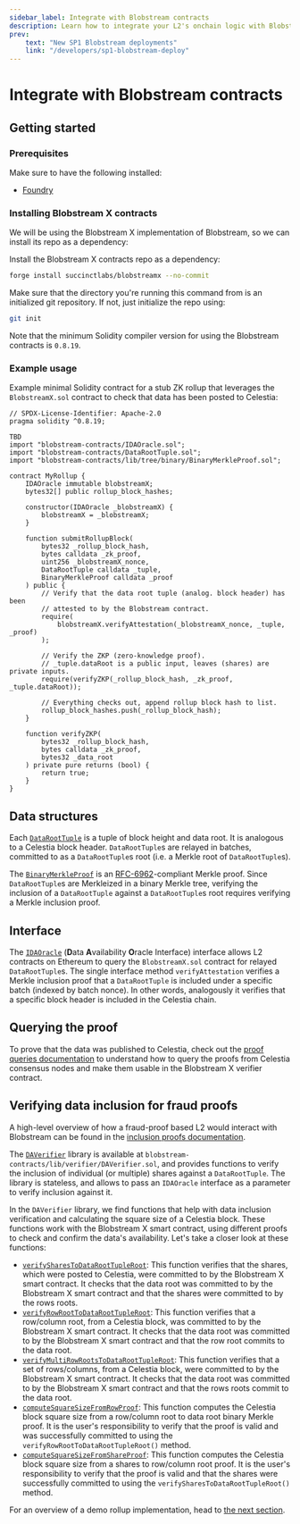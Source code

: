 ```yaml
---
sidebar_label: Integrate with Blobstream contracts
description: Learn how to integrate your L2's onchain logic with Blobstream
prev:
    text: "New SP1 Blobstream deployments"
    link: "/developers/sp1-blobstream-deploy"
---
```


# Integrate with Blobstream contracts

## Getting started

### Prerequisites

Make sure to have the following installed:

- [Foundry](https://github.com/foundry-rs/foundry)

### Installing Blobstream X contracts

We will be using the Blobstream X implementation of
Blobstream, so we can install its repo as a dependency:

Install the Blobstream X contracts repo as a dependency:

```sh
forge install succinctlabs/blobstreamx --no-commit
```

Make sure that the directory you're running this command
from is an initialized git repository. If not, just
initialize the repo using: 

```sh
git init
```

Note that the minimum Solidity compiler version for using the Blobstream
contracts is `0.8.19`.

### Example usage

Example minimal Solidity contract for a stub ZK rollup that leverages the
`BlobstreamX.sol` contract to check that data has been posted to Celestia:

```solidity
// SPDX-License-Identifier: Apache-2.0
pragma solidity ^0.8.19;

TBD
import "blobstream-contracts/IDAOracle.sol";
import "blobstream-contracts/DataRootTuple.sol";
import "blobstream-contracts/lib/tree/binary/BinaryMerkleProof.sol";

contract MyRollup {
    IDAOracle immutable blobstreamX;
    bytes32[] public rollup_block_hashes;

    constructor(IDAOracle _blobstreamX) {
        blobstreamX = _blobstreamX;
    }

    function submitRollupBlock(
        bytes32 _rollup_block_hash,
        bytes calldata _zk_proof,
        uint256 _blobstreamX_nonce,
        DataRootTuple calldata _tuple,
        BinaryMerkleProof calldata _proof
    ) public {
        // Verify that the data root tuple (analog. block header) has been
        // attested to by the Blobstream contract.
        require(
            blobstreamX.verifyAttestation(_blobstreamX_nonce, _tuple, _proof)
        );

        // Verify the ZKP (zero-knowledge proof).
        // _tuple.dataRoot is a public input, leaves (shares) are private inputs.
        require(verifyZKP(_rollup_block_hash, _zk_proof, _tuple.dataRoot));

        // Everything checks out, append rollup block hash to list.
        rollup_block_hashes.push(_rollup_block_hash);
    }

    function verifyZKP(
        bytes32 _rollup_block_hash,
        bytes calldata _zk_proof,
        bytes32 _data_root
    ) private pure returns (bool) {
        return true;
    }
}
```

## Data structures

Each [`DataRootTuple`](https://github.com/celestiaorg/blobstream-contracts/blob/master/src/DataRootTuple.sol)
is a tuple of block height and data root. It is analogous to a Celestia block
header. `DataRootTuple`s are relayed in batches, committed to as a
`DataRootTuple`s root (i.e. a Merkle root of `DataRootTuple`s).

The [`BinaryMerkleProof`](https://github.com/celestiaorg/blobstream-contracts/blob/master/src/lib/tree/binary/BinaryMerkleProof.sol)
is an [RFC-6962](https://www.rfc-editor.org/rfc/rfc6962.html)-compliant Merkle
proof. Since `DataRootTuple`s are Merkleized in a binary Merkle tree, verifying
the inclusion of a `DataRootTuple` against a `DataRootTuple`s root requires
verifying a Merkle inclusion proof.

## Interface

The [`IDAOracle`](https://github.com/celestiaorg/blobstream-contracts/blob/master/src/IDAOracle.sol)
(**D**ata **A**vailability **O**racle Interface) interface allows L2 contracts
on Ethereum to query the `BlobstreamX.sol` contract for relayed `DataRootTuple`s.
The single interface method `verifyAttestation` verifies a Merkle inclusion
proof that a `DataRootTuple` is included under a specific batch (indexed by
batch nonce). In other words, analogously it verifies that a specific block
header is included in the Celestia chain.

## Querying the proof

To prove that the data was published to Celestia, check out the
[proof queries documentation](./blobstream-proof-queries.md)
to understand how to query the proofs from Celestia consensus
nodes and make them usable in the Blobstream X verifier contract.

## Verifying data inclusion for fraud proofs

A high-level overview of how a fraud-proof based L2 would interact with
Blobstream can be found in the [inclusion proofs documentation](https://github.com/celestiaorg/blobstream-contracts/blob/master/docs/inclusion-proofs.md).

The [`DAVerifier`](https://github.com/celestiaorg/blobstream-contracts/blob/master/src/lib/verifier/DAVerifier.sol)
library is available at `blobstream-contracts/lib/verifier/DAVerifier.sol`, and
provides functions to verify the inclusion of individual (or multiple) shares
against a `DataRootTuple`. The library is stateless, and allows to pass an
`IDAOracle` interface as a parameter to verify inclusion against it.

In the `DAVerifier` library, we find functions that help
with data inclusion verification and calculating the square size of a
Celestia block. These functions work with the Blobstream X smart contract,
using different proofs to check and confirm the data's availability. Let's
take a closer look at these functions:

- [`verifySharesToDataRootTupleRoot`](https://github.com/celestiaorg/blobstream-contracts/blob/3a552d8f7bfbed1f3175933260e6e440915d2da4/src/lib/verifier/DAVerifier.sol#L80-L124):
  This function verifies that the
  shares, which were posted to Celestia, were committed to by the Blobstream X
  smart contract. It checks that the data root was committed to by the
  Blobstream X smart contract and that the shares were committed to by the
  rows roots.
- [`verifyRowRootToDataRootTupleRoot`](https://github.com/celestiaorg/blobstream-contracts/blob/3a552d8f7bfbed1f3175933260e6e440915d2da4/src/lib/verifier/DAVerifier.sol#L133-L155):
  This function verifies that a
  row/column root, from a Celestia block, was committed to by the
  Blobstream X smart contract. It checks that the data root was committed
  to by the Blobstream X smart contract and that the row root commits to
  the data root.
- [`verifyMultiRowRootsToDataRootTupleRoot`](https://github.com/celestiaorg/blobstream-contracts/blob/3a552d8f7bfbed1f3175933260e6e440915d2da4/src/lib/verifier/DAVerifier.sol#L164-L194):
  This function verifies
  that a set of rows/columns, from a Celestia block, were committed
  to by the Blobstream X smart contract. It checks that the data root was
  committed to by the Blobstream X smart contract and that the rows roots
  commit to the data root.
- [`computeSquareSizeFromRowProof`](https://github.com/celestiaorg/blobstream-contracts/blob/3a552d8f7bfbed1f3175933260e6e440915d2da4/src/lib/verifier/DAVerifier.sol#L204-L215):
  This function computes the Celestia
  block square size from a row/column root to data root binary Merkle
  proof. It is the user's responsibility to verify that the proof is
  valid and was successfully committed to using the
  `verifyRowRootToDataRootTupleRoot()` method.
- [`computeSquareSizeFromShareProof`](https://github.com/celestiaorg/blobstream-contracts/blob/3a552d8f7bfbed1f3175933260e6e440915d2da4/src/lib/verifier/DAVerifier.sol#L224-L229):
  This function computes the
  Celestia block square size from a shares to row/column root proof.
  It is the user's responsibility to verify that the proof is valid
  and that the shares were successfully committed to using the
  `verifySharesToDataRootTupleRoot()` method.

For an overview of a demo rollup implementation, head to
[the next section](./blobstream-offchain.md).
